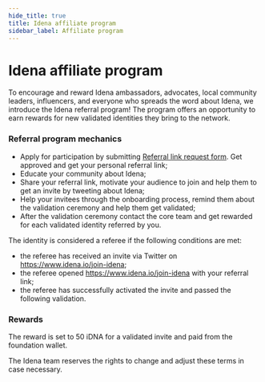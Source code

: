 ```yaml
---
hide_title: true
title: Idena affiliate program
sidebar_label: Affiliate program
---
```


# Idena affiliate program

To encourage and reward Idena ambassadors, advocates, local community leaders, influencers, and everyone who spreads the word about Idena, we introduce the Idena referral program! The program offers an opportunity to earn rewards for new validated identities they bring to the network.

### Referral program mechanics

- Apply for participation by submitting [Referral link request form](https://forms.gle/1R1AKZokEYn3aUU19). Get approved and get your personal referral link;
- Educate your community about Idena;
- Share your referral link, motivate your audience to join and help them to get an invite by tweeting about Idena;
- Help your invitees through the onboarding process, remind them about the validation ceremony and help them get validated;
- After the validation ceremony contact the core team and get rewarded for each validated identity referred by you.

The identity is considered a referee if the following conditions are met:

- the referee has received an invite via Twitter on https://www.idena.io/join-idena;
- the referee opened https://www.idena.io/join-idena with your referral link;
- the referee has successfully activated the invite and passed the following validation.

### Rewards

The reward is set to 50 iDNA for a validated invite and paid from the foundation wallet.




The Idena team reserves the rights to change and adjust these terms in case necessary.
